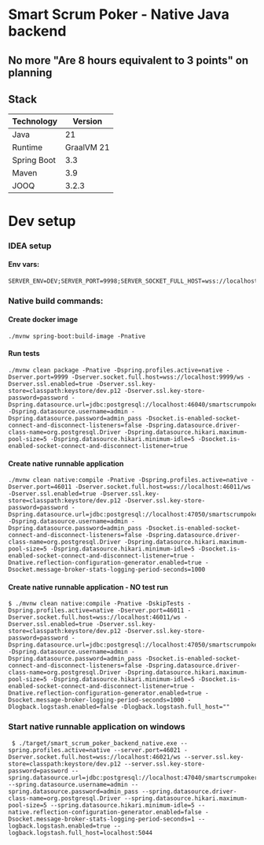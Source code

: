 # Smart Scrum Poker - Native Java backend

## No more "Are 8 hours equivalent to 3 points" on planning

## Stack

| Technology  | Version    |
|-------------|------------|
| Java        | 21         |
| Runtime     | GraalVM 21 |
| Spring Boot | 3.3        |
| Maven       | 3.9        |
| JOOQ        | 3.2.3      |

# Dev setup

### IDEA setup

#### Env vars:

```
SERVER_ENV=DEV;SERVER_PORT=9998;SERVER_SOCKET_FULL_HOST=wss://localhost:9999/ws;SERVER_SSL_ENABLED=true;SERVER_SSL_KEY_STORE=classpath:keystore/dev.p12;SERVER_SSL_KEY_STORE_PASSWORD=password;SITE_DOMAIN=not.yet;SITE_FRONTEND_HOST=https://localhost:4200;SOCKET_IS_ENABLED_SOCKET_CONNECT_AND_DISCONNECT_LISTENERS=true;SPRING_DATASOURCE_HIKARI_MAXIMUM_POOL_SIZE=10;SPRING_DATASOURCE_HIKARI_MINIMUM_IDLE=10;SPRING_DATASOURCE_PASSWORD=admin_pass;SPRING_DATASOURCE_URL=jdbc:postgresql://localhost:46030/smartscrumpoker;SPRING_DATASOURCE_USERNAME=admin;NATIVE_REFLECTION_CONFIGURATION_GENERATOR_ENABLED=true
```

### Native build commands:

#### Create docker image

```shell
./mvnw spring-boot:build-image -Pnative
````

#### Run tests

```shell
./mvnw clean package -Pnative -Dspring.profiles.active=native -Dserver.port=9999 -Dserver.socket.full.host=wss://localhost:9999/ws -Dserver.ssl.enabled=true -Dserver.ssl.key-store=classpath:keystore/dev.p12 -Dserver.ssl.key-store-password=password -Dspring.datasource.url=jdbc:postgresql://localhost:46040/smartscrumpoker -Dspring.datasource.username=admin -Dspring.datasource.password=admin_pass -Dsocket.is-enabled-socket-connect-and-disconnect-listeners=false -Dspring.datasource.driver-class-name=org.postgresql.Driver -Dspring.datasource.hikari.maximum-pool-size=5 -Dspring.datasource.hikari.minimum-idle=5 -Dsocket.is-enabled-socket-connect-and-disconnect-listener=true
```

#### Create native runnable application

```shell
./mvnw clean native:compile -Pnative -Dspring.profiles.active=native -Dserver.port=46011 -Dserver.socket.full.host=wss://localhost:46011/ws -Dserver.ssl.enabled=true -Dserver.ssl.key-store=classpath:keystore/dev.p12 -Dserver.ssl.key-store-password=password -Dspring.datasource.url=jdbc:postgresql://localhost:47050/smartscrumpoker -Dspring.datasource.username=admin -Dspring.datasource.password=admin_pass -Dsocket.is-enabled-socket-connect-and-disconnect-listeners=false -Dspring.datasource.driver-class-name=org.postgresql.Driver -Dspring.datasource.hikari.maximum-pool-size=5 -Dspring.datasource.hikari.minimum-idle=5 -Dsocket.is-enabled-socket-connect-and-disconnect-listener=true -Dnative.reflection-configuration-generator.enabled=true -Dsocket.message-broker-stats-logging-period-seconds=1000
```

#### Create native runnable application - NO test run

```shell
$ ./mvnw clean native:compile -Pnative -DskipTests -Dspring.profiles.active=native -Dserver.port=46011 -Dserver.socket.full.host=wss://localhost:46011/ws -Dserver.ssl.enabled=true -Dserver.ssl.key-store=classpath:keystore/dev.p12 -Dserver.ssl.key-store-password=password -Dspring.datasource.url=jdbc:postgresql://localhost:47050/smartscrumpoker -Dspring.datasource.username=admin -Dspring.datasource.password=admin_pass -Dsocket.is-enabled-socket-connect-and-disconnect-listeners=false -Dspring.datasource.driver-class-name=org.postgresql.Driver -Dspring.datasource.hikari.maximum-pool-size=5 -Dspring.datasource.hikari.minimum-idle=5 -Dsocket.is-enabled-socket-connect-and-disconnect-listener=true -Dnative.reflection-configuration-generator.enabled=true -Dsocket.message-broker-logging-period-seconds=1000 -Dlogback.logstash.enabled=false -Dlogback.logstash.full_host=""
```

### Start native runnable application on windows

```shell
 $ ./target/smart_scrum_poker_backend_native.exe --spring.profiles.active=native --server.port=46021 -Dserver.socket.full.host=wss://localhost:46021/ws --server.ssl.key-store=classpath:keystore/dev.p12 --server.ssl.key-store-password=password --spring.datasource.url=jdbc:postgresql://localhost:47040/smartscrumpoker --spring.datasource.username=admin --spring.datasource.password=admin_pass --spring.datasource.driver-class-name=org.postgresql.Driver --spring.datasource.hikari.maximum-pool-size=5 --spring.datasource.hikari.minimum-idle=5 --native.reflection-configuration-generator.enabled=false -Dsocket.message-broker-stats-logging-period-seconds=1 --logback.logstash.enabled=true --logback.logstash.full_host=localhost:5044
 ```
